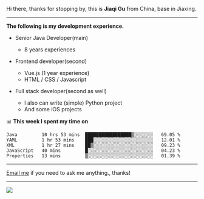 Hi there, thanks for stopping by, this is **Jiaqi Gu** from China, base in Jiaxing.

---

**The following is my development experience.**

- Senior Java Developer(main)
  - 8 years experiences

- Frontend developer(second)
  - Vue.js (1 year experience)
  - HTML / CSS / Javascript
  
- Full stack developer(second as well)
  - I also can write (simple) Python project
  - And some iOS projects

📊 **This week I spent my time on**
<!--START_SECTION:waka-->
```text
Java         10 hrs 53 mins  █████████████████▒░░░░░░░   69.05 % 
YAML         1 hr 53 mins    ███░░░░░░░░░░░░░░░░░░░░░░   12.01 % 
XML          1 hr 27 mins    ██▒░░░░░░░░░░░░░░░░░░░░░░   09.23 % 
JavaScript   40 mins         █░░░░░░░░░░░░░░░░░░░░░░░░   04.23 % 
Properties   13 mins         ▒░░░░░░░░░░░░░░░░░░░░░░░░   01.39 % 
```
<!--END_SECTION:waka-->

---

[Email me](mailto:droidqw@gmail.com?subject=Hiring_from_GitHub) if you need to ask me anything., thanks!

---

![]( https://visitor-badge.glitch.me/badge?page_id=githubgujiaqi)
